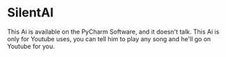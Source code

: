 # SilentAI
This Ai is available on the PyCharm Software, and it doesn't talk. 
This Ai is only for Youtube uses, you can tell him to play any song and he'll go on Youtube for you.
